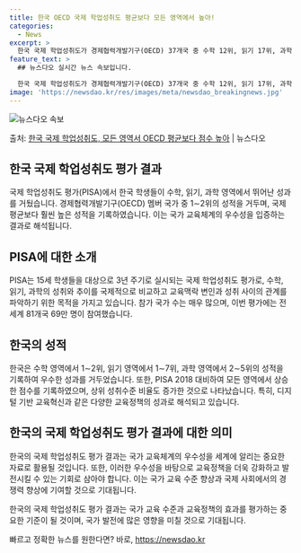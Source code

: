 ```yaml
---
title: 한국 OECD 국제 학업성취도 평균보다 모든 영역에서 높아!
categories:
  - News
excerpt: >
  한국 국제 학업성취도가 경제협력개발기구(OECD) 37개국 중 수학 12위, 읽기 17위, 과학 25위를 기…
feature_text: >
  ## 뉴스다오 실시간 뉴스 속보입니다.

  한국 국제 학업성취도가 경제협력개발기구(OECD) 37개국 중 수학 12위, 읽기 17위, 과학 25위를 기…
image: 'https://newsdao.kr/res/images/meta/newsdao_breakingnews.jpg'
---
```


![뉴스다오 속보](https://newsdao.kr/res/images/meta/newsdao_breakingnews.jpg)

<p>출처: <a href="https://newsdao.kr/2743" rel="dofollow">한국 국제 학업성취도, 모든 영역서 OECD 평균보다 점수 높아</a> | 뉴스다오</p>

<h2 data-ke-size="size24">한국 국제 학업성취도 평가 결과</h2>
국제 학업성취도 평가(PISA)에서 한국 학생들이 수학, 읽기, 과학 영역에서 뛰어난 성과를 거뒀습니다. 경제협력개발기구(OECD) 멤버 국가 중 1∼2위의 성적을 거두며, 국제 평균보다 훨씬 높은 성적을 기록하였습니다. 이는 국가 교육체계의 우수성을 입증하는 결과로 해석됩니다.

<h2 data-ke-size="size24">PISA에 대한 소개</h2>
PISA는 15세 학생들을 대상으로 3년 주기로 실시되는 국제 학업성취도 평가로, 수학, 읽기, 과학의 성취와 추이를 국제적으로 비교하고 교육맥락 변인과 성취 사이의 관계를 파악하기 위한 목적을 가지고 있습니다. 참가 국가 수는 매우 많으며, 이번 평가에는 전 세계 81개국 69만 명이 참여했습니다.

<h2 data-ke-size="size24">한국의 성적</h2>
한국은 수학 영역에서 1∼2위, 읽기 영역에서 1∼7위, 과학 영역에서 2∼5위의 성적을 기록하여 우수한 성과를 거두었습니다. 또한, PISA 2018 대비하여 모든 영역에서 상승한 점수를 기록하였으며, 상위 성취수준 비율도 증가한 것으로 나타났습니다. 특히, 디지털 기반 교육혁신과 같은 다양한 교육정책의 성과로 해석되고 있습니다.

<h2 data-ke-size="size24">한국의 국제 학업성취도 평가 결과에 대한 의미</h2>
한국의 국제 학업성취도 평가 결과는 국가 교육체계의 우수성을 세계에 알리는 중요한 자료로 활용될 것입니다. 또한, 이러한 우수성을 바탕으로 교육정책을 더욱 강화하고 발전시킬 수 있는 기회로 삼아야 합니다. 이는 국가 교육 수준 향상과 국제 사회에서의 경쟁력 향상에 기여할 것으로 기대됩니다. 

한국의 국제 학업성취도 평가 결과는 국가 교육 수준과 교육정책의 효과를 평가하는 중요한 기준이 될 것이며, 국가 발전에 많은 영향을 미칠 것으로 기대됩니다. 

빠르고 정확한 뉴스를 원한다면? 바로, <a href="https://newsdao.kr" rel="dofollow">https://newsdao.kr</a>


    
